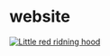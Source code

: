 # website
[![Little red ridning hood](http://i.imgur.com/7YTMFQp.png)](https://vimeo.com/3514904 "Little red riding hood - Click to Watch!")
